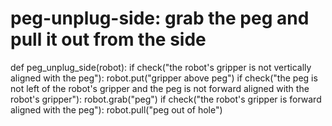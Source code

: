 # peg-unplug-side: grab the peg and pull it out from the side
def peg_unplug_side(robot):
    if check("the robot's gripper is not vertically aligned with the peg"):
        robot.put("gripper above peg")
    if check("the peg is not left of the robot's gripper and the peg is not forward aligned with the robot's gripper"):
        robot.grab("peg")
    if check("the robot's gripper is forward aligned with the peg"):
        robot.pull("peg out of hole")
